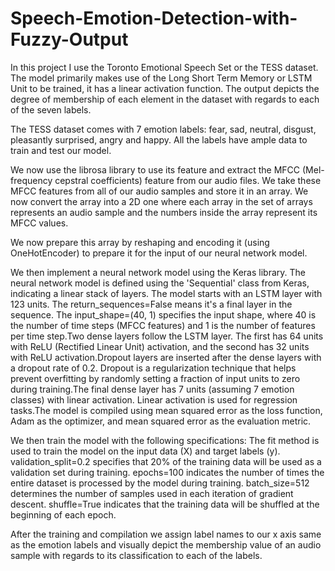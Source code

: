 # Speech-Emotion-Detection-with-Fuzzy-Output
In this project I use the Toronto Emotional Speech Set or the TESS dataset. The model primarily makes use of the Long Short Term Memory or LSTM Unit to be trained, it has a linear activation function. The output depicts the degree of membership of each element in the dataset with regards to each of the seven labels.

The TESS dataset comes with 7 emotion labels: fear, sad, neutral, disgust, pleasantly surprised, angry and happy. All the labels have ample data to train and test our model.

We now use the librosa library to use its feature and extract the MFCC (Mel-frequency cepstral coefficients) feature from our audio files. We take these MFCC features from all of our audio samples and store it in an array. We now convert the array into a 2D one where each array in the set of arrays represents an audio sample and the numbers inside the array represent its MFCC values.

We now prepare this array by reshaping and encoding it (using OneHotEncoder) to prepare it for the input of our neural network model.

We then implement a neural network model using the Keras library. The neural network model is defined using the 'Sequential' class from Keras, indicating a linear stack of layers. The model starts with an LSTM layer with 123 units. The return_sequences=False means it's a final layer in the sequence. The input_shape=(40, 1) specifies the input shape, where 40 is the number of time steps (MFCC features) and 1 is the number of features per time step.Two dense layers follow the LSTM layer. The first has 64 units with ReLU (Rectified Linear Unit) activation, and the second has 32 units with ReLU activation.Dropout layers are inserted after the dense layers with a dropout rate of 0.2. Dropout is a regularization technique that helps prevent overfitting by randomly setting a fraction of input units to zero during training.The final dense layer has 7 units (assuming 7 emotion classes) with linear activation. Linear activation is used for regression tasks.The model is compiled using mean squared error as the loss function, Adam as the optimizer, and mean squared error as the evaluation metric.

We then train the model with the following specifications: 
The fit method is used to train the model on the input data (X) and target labels (y).
validation_split=0.2 specifies that 20% of the training data will be used as a validation set during training.
epochs=100 indicates the number of times the entire dataset is processed by the model during training.
batch_size=512 determines the number of samples used in each iteration of gradient descent.
shuffle=True indicates that the training data will be shuffled at the beginning of each epoch.

After the training and compilation we assign label names to our x axis same as the emotion labels and visually depict the membership value of an audio sample with regards to its classification to each of the labels.
